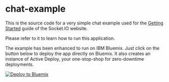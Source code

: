 # chat-example

This is the source code for a very simple chat example used for
the [Getting Started](http://socket.io/get-started/chat/) guide
of the Socket.IO website.

Please refer to it to learn how to run this application.

The example has been enhanced to run on IBM Bluemix. Just click on the button
below to deploy the app directly on Bluemix. It also creates an instance of Active Deploy, your one-stop-shop for zero-downtime deployments.

[![Deploy to Bluemix](https://bluemix.net/deploy/button.png)](https://bluemix.net/deploy?repository=https://github.com/matthiaskubik/chat-example.git)
